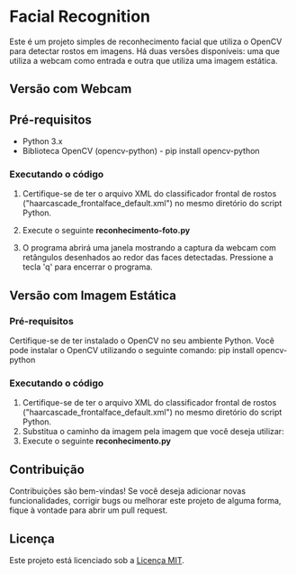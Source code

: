 # Facial Recognition
Este é um projeto simples de reconhecimento facial que utiliza o OpenCV para detectar rostos em imagens. Há duas versões disponíveis: uma que utiliza a webcam como entrada e outra que utiliza uma imagem estática.

## Versão com Webcam

## Pré-requisitos

- Python 3.x
- Biblioteca OpenCV (opencv-python) - pip install opencv-python

### Executando o código

1. Certifique-se de ter o arquivo XML do classificador frontal de rostos ("haarcascade_frontalface_default.xml") no mesmo diretório do script Python.

2. Execute o seguinte **reconhecimento-foto.py**
3. O programa abrirá uma janela mostrando a captura da webcam com retângulos desenhados ao redor das faces detectadas. Pressione a tecla 'q' para encerrar o programa.

## Versão com Imagem Estática

### Pré-requisitos
Certifique-se de ter instalado o OpenCV no seu ambiente Python. Você pode instalar o OpenCV utilizando o seguinte comando:
pip install opencv-python

### Executando o código
1. Certifique-se de ter o arquivo XML do classificador frontal de rostos ("haarcascade_frontalface_default.xml") no mesmo diretório do script Python.
2. Substitua o caminho da imagem pela imagem que você deseja utilizar:
3. Execute o seguinte **reconhecimento.py**

## Contribuição

Contribuições são bem-vindas! Se você deseja adicionar novas funcionalidades, corrigir bugs ou melhorar este projeto de alguma forma, fique à vontade para abrir um pull request.

## Licença

Este projeto está licenciado sob a [Licença MIT](LICENSE).
